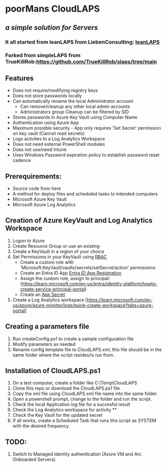 # poorMans CloudLAPS
## _a simple solution for Servers_
### It all started from leanLAPS from LiebenConsulting: [leanLAPS](https://www.lieben.nu/liebensraum/2021/06/lightweight-laps-solution-for-intune-mde/)
### Forked from simpleLAPS from TrueKillRob:https://github.com/TrueKillRob/slaps/tree/main

## Features
- Does not require/modifying registry keys
- Does not store passwords locally
- Can automatically rename the local Administrator account
    - Can remove/cleanup any other local admin accounts
    - Administrators group Cleanup can be filtered by SID
- Stores passwords in Azure Key Vault using Computer Name
- Authentication using Azure App
- Maximum possible security - App only requires 'Set Secret' permission on key vault (Cannot read secrets)
- Logs activites to a Log Analytics Workspace
- Does not need external PowerShell modules
- Does not use/need Intune
- Uses Windows Password expiration policy to establish password reset cadence

## Prerequirements:
- Source code from here
- A method for deploy files and scheduled tasks to intended computers
- Microsoft Azure Key Vault
- Microsoft Azure Log Analytics

## Creation of Azure KeyVault and Log Analytics Workspace
1. Logon to Azure
2. Create Resource Group or use an existing
2. Create a KeyVault in a region of your choice
4. Set Permissions in your KeyVault using [RBAC](https://learn.microsoft.com/en-gb/azure/key-vault/general/rbac-guide?tabs=azurepowershell)
    - Create a custom role with 'Microsoft.KeyVault/vaults/secrets/setSecret/action' permissions
    - Create an Entra ID App [Entra ID App Registration](https://learn.microsoft.com/en-us/azure/active-directory/develop/quickstart-register-app)
    - Assign the custom role, assign to principal: (https://learn.microsoft.com/en-us/entra/identity-platform/howto-create-service-principal-portal)
    - Create an [App Secret](https://learn.microsoft.com/en-us/entra/identity-platform/howto-create-service-principal-portal)
6. Create a Log Analytics workspace [https://learn.microsoft.com/en-us/azure/azure-monitor/logs/quick-create-workspace?tabs=azure-portal]

## Creating a parameters file
1. Run createConfig.ps1 to create a sample configuration file
2. Modify parameters as needed
3. Rename config template file to CloudLAPS.xml, this file should be in the same folder where the script resides/is run from.

## Installation of CloudLAPS.ps1
1. On a test computer, create a folder like C:\Temp\CloudLAPS
2. Clone this repo or download the CloudLAPS.ps1 file
3. Copy the xml file using CloudLAPS.xml file name into the same folder.
4. Open a powershell prompt, change to the folder and run the script.
5. Check the local Application log file for a succesful result
6. Check the Log Analytics workspace for activity **
7. Check the Key Vault for the updated secret
9. If all works, create a Scheduled Task that runs this script as SYSTEM with the desired frequency.

## TODO:
1. Switch to Managed Identity authentication (Azure VM and Arc Onboarded Servers).
